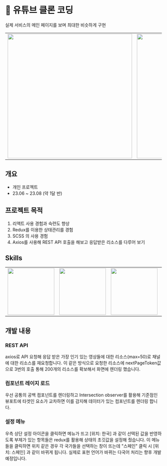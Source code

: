 # 💾 유튜브 클론 코딩
  
실제 서비스의 메인 페이지를 보며 최대한 비슷하게 구현  

<table>
<tr>
<td><img src="https://github.com/Yeol17/youtube-clone/assets/97844334/00e08daa-0de9-437a-a44a-1b27413e335e" width="400px"></td>
<td><img src="https://github.com/Yeol17/youtube-clone/assets/97844334/e51076c1-4d9d-4131-8651-cad25958e25d" width="400px"></td>
<td><img src="https://github.com/Yeol17/youtube-clone/assets/97844334/3de0babc-f70c-43b7-b095-67473bfa6eb6" width="400px"></td>
</tr>
</table>


## 개요
- 개인 프로젝트
- 23.06 ~ 23.08 (약 1달 반)


## 프로젝트 목적
1. 리액트 사용 경험과 숙련도 향상
2. Redux를 이용한 상태관리를 경험
3. SCSS 의 사용 경험
4. Axios를 사용해 REST API 호출을 해보고 응답받은 리소스를 다루어 보기


## Skills
<table>
  <tr>
    <td>
      <img src="https://github.com/Yeol17/youtube-clone/assets/97844334/cd68f282-c47c-4ace-a773-b53899dab099" width="150px"
    </td>
      <td>
        <img src="https://github.com/Yeol17/youtube-clone/assets/97844334/b0f78aa4-ed03-4e73-bd6d-c6fabc09e885" width="150px">
      </td>
    <td>
      <img src="https://github.com/Yeol17/youtube-clone/assets/97844334/c9194f6a-092d-459f-8e1b-b5e0cc9d3eb7" width="150px">
    </td>
    <td>
      <img src="https://github.com/Yeol17/youtube-clone/assets/97844334/e65ab8ad-05a9-4fee-9c02-ef9ebae6ff9f" width="150px">
    </td>
  </tr>
</table>


## 개발 내용
### REST API  
axios로 API 요청해 응답 받은 가장 인기 있는 영상들에 대한 리소스(max=50)로 채널에 대한 리소스를 재요청합니다.
이 같은 방식으로 요청한 리소스에 nextPageToken값으로 3번의 호출 통해 200개의 리소스를 확보해서 화면에 렌더링 했습니다.

### 컴포넌트 레이지 로드
우선 공통의 공백 컴포넌트를 렌더링하고 Intersection observer를 활용해 기준점인 뷰포트에 타겟인 요소가 교차하면 이를 감지해 데이터가 있는 컴포넌트를 렌더링 합니다.

### 설정 메뉴
우측 상단 설정 아이콘을 클릭하면 메뉴가 뜨고 [위치: 한국] 과 같이 선택된 값을 반영하도록 부제가 있는 항목들은 redux를 활용해 상태의 초깃값을 설정해 줬습니다.
이 메뉴들을 클릭하면 위치 같은 경우 각 국가들을 선택하는 창이 뜨는데 "스페인" 클릭 시 [위치: 스페인] 과 같이 바뀌게 됩니다.
실제로 표현 언어가 바뀌는 다국어 처리는 향후 개발 예정입니다.


